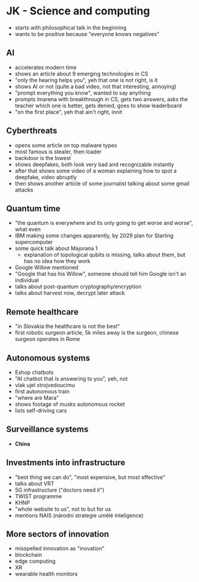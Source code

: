 # JK - Science and computing

- starts with philosophical talk in the beginning
- wants to be positive because "everyone knows negatives"

## AI

- accelerates modern time
- shows an article about 9 emerging technologies in CS
- "only the hearing helps you", yeh that one is not right, is it
- shows AI or not (quite a bad video, not that interesting, annoying)
- "prompt everything you know", wanted to say anything
- prompts lmarena with breakthrough in CS, gets two answers, asks the teacher which one is better, gets denied, goes to show leaderboard
- "on the first place", yeh that ain't right, innit

## Cyberthreats

- opens some article on top malware types
- most famous is stealer, then loader
- backdoor is the lowest
- shows deepfakes, both look very bad and recognizable instantly
- after that shows some video of a woman explaining how to spot a deepfake, video abruptly
- then shows another article of some journalist talking about some gmail attacks

## Quantum time

- "the quantum is everywhere and its only going to get worse and worse", what even
- IBM making some changes apparently, by 2029 plan for Starling supercomputer
- some quick talk about Majorana 1
  - explanation of topological qubits is missing, talks about them, but has no idea how they work
- Google Willow mentioned
- "Google that has his Willow", someone should tell him Google isn't an individual
- talks about post-quantum cryptography/encryption
- talks about harvest now, decrypt later attack

## Remote healthcare

- "in Slovakia the healthcare is not the best"
- first robotic surgeon article, 5k miles away is the surgeon, chinese surgeon operates in Rome

## Autonomous systems

- Eshop chatbots
- "AI chatbot that is answering to you", yeh, not
- vlak ujel strojvedoucímu
- first autonomous train
- "where are Mara"
- shows footage of musks autonomous rocket
- lists self-driving cars

## Surveillance systems

- **China**

## Investments into infrastructure

- "best thing we can do", "most expensive, but most effective"
- talks about VRT
- 5G infrastructure ("doctors need it")
- TWIST programme
- KHNP
- "whole website to us", not to but for us
- mentions NAIS (národní strategie umělé inteligence)

## More sectors of innovation

- misspelled innovation as "inovation"
- blockchain
- edge computing
- XR
- wearable health monitors